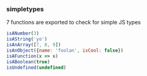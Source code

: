 ### simpletypes

7 functions are exported to check for simple JS types

```js
isANumber(3)
isAString('yo')
isAnArray([7, 8, 9])
isAnObject({name: 'foolan', isCool: false})
isAFunction(x => x)
isABoolean(true)
isUndefined(undefined)
```
